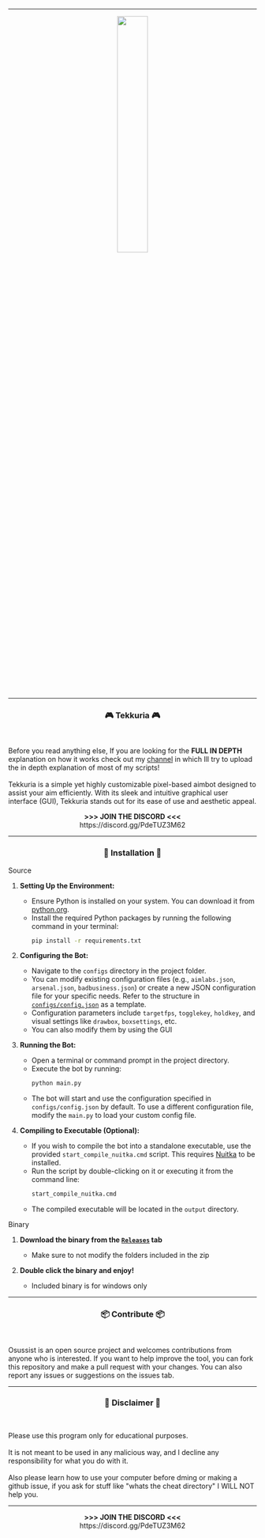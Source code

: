 ----

<p align="center">
  <img src="./media/logo.png" style="width: 35%; height: auto;">
</p>

----
### <p align="center">🎮 Tekkuria 🎮</p>
<br>

<p align="" >
  Before you read anything else, If you are looking for the <strong>FULL IN DEPTH</strong> explanation on how it works check out my <a href="https://youtube.com/@takkeshi_dev">channel</a> in which Ill try to upload the in depth explanation of most of my scripts!
  <br><br>
  Tekkuria is a simple yet highly customizable pixel-based aimbot designed to assist your aim efficiently. With its sleek and intuitive graphical user interface (GUI), Tekkuria stands out for its ease of use and aesthetic appeal.
</p>

<p align="center" >
  <b> >>> JOIN THE DISCORD <<< </b>
    <br>
  https://discord.gg/PdeTUZ3M62
</p>

----
### <p align="center">🧬 Installation 🧬</p>

Source

1. **Setting Up the Environment:**
   - Ensure Python is installed on your system. You can download it from [python.org](https://www.python.org/downloads/).
   - Install the required Python packages by running the following command in your terminal:
     ```sh
     pip install -r requirements.txt
     ```

2. **Configuring the Bot:**
   - Navigate to the `configs` directory in the project folder.
   - You can modify existing configuration files (e.g., `aimlabs.json`, `arsenal.json`, `badbusiness.json`) or create a new JSON configuration file for your specific needs. Refer to the structure in [`configs/config.json`](configs/config.json) as a template.
   - Configuration parameters include `targetfps`, `togglekey`, `holdkey`, and visual settings like `drawbox`, `boxsettings`, etc.
   - You can also modify them by using the GUI

3. **Running the Bot:**
   - Open a terminal or command prompt in the project directory.
   - Execute the bot by running:
     ```sh
     python main.py
     ```
   - The bot will start and use the configuration specified in `configs/config.json` by default. To use a different configuration file, modify the `main.py` to load your custom config file.

4. **Compiling to Executable (Optional):**
   - If you wish to compile the bot into a standalone executable, use the provided `start_compile_nuitka.cmd` script. This requires [Nuitka](https://nuitka.net/) to be installed.
   - Run the script by double-clicking on it or executing it from the command line:
     ```cmd
     start_compile_nuitka.cmd
     ```
   - The compiled executable will be located in the `output` directory.

Binary

1. **Download the binary from the [`Releases`](https://github.com/LUXTACO/Tekkuria-PixelBot/releases) tab**
   - Make sure to not modify the folders included in the zip
    
3. **Double click the binary and enjoy!**
   - Included binary is for windows only
     
-----
### <p align="center">📦 Contribute 📦</p>
<br>

<p align="">
  Osussist is an open source project and welcomes contributions from anyone who is interested. If you want to help improve the tool, you can fork this repository and make a pull request with your changes. You can also report any issues or suggestions on the issues tab.
</p>

----

### <p align="center">📌 Disclaimer 📌</p>
<br>

<p align="">
    Please use this program only for educational purposes.
    <br><br>
    It is not meant to be used in any malicious way, and I decline any responsibility for what you do with it.
    <br><br>
    Also please learn how to use your computer before dming or making a github issue, if you ask for stuff like "whats the cheat directory" I WILL NOT help you.
</p>

---
<p align="center" >
  <b> >>> JOIN THE DISCORD <<< </b>
    <br>
  https://discord.gg/PdeTUZ3M62
</p>
